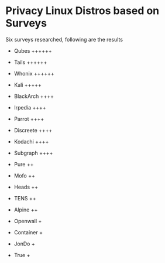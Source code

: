 # Privacy Linux Distros based on Surveys

Six surveys researched, following are the results

- Qubes   ++++++

- Tails   ++++++

- Whonix  ++++++

  

- Kali +++++

  

- BlackArch ++++

- Irpedia ++++

- Parrot ++++

- Discreete ++++

- Kodachi ++++

- Subgraph ++++

  

- Pure ++

- Mofo ++

- Heads ++

- TENS ++

- Alpine ++

  

- Openwall +

- Container +

- JonDo +

- True +